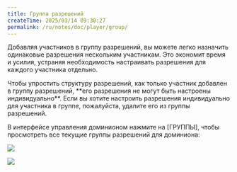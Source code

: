 ```yaml
---
title: Группа разрешений
createTime: 2025/03/14 09:30:27
permalink: /ru/notes/doc/player/group/
---
```


Добавляя участников в группу разрешений, вы можете легко назначить одинаковые разрешения нескольким участникам.
Это экономит время и усилия, устраняя необходимость настраивать разрешения для каждого участника отдельно.

Чтобы упростить структуру разрешений, как только участник добавлен в группу разрешений, \*\*его разрешения не могут быть
настроены индивидуально\*\*.
Если вы хотите настроить разрешения индивидуально для участника в группе, пожалуйста, удалите его из группы разрешений.

В интерфейсе управления доминионом нажмите на [ГРУППЫ], чтобы просмотреть все текущие группы разрешений для
доминиона:

![](/player/group/1.png)

![](/player/group/2.png)
